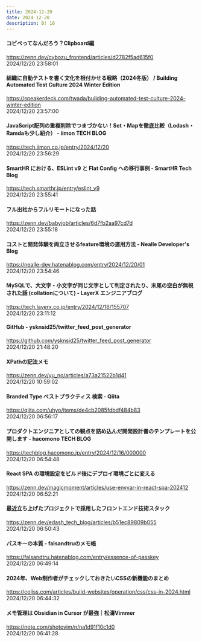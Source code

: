 ```yaml
---
title: 2024-12-20
date: 2024-12-20
description: B! 16
---
```


#### コピペってなんだろう？Clipboard編
https://zenn.dev/cybozu_frontend/articles/d2782f5ad615f0<br>
2024/12/20 23:58:01<br>


#### 組織に自動テストを書く文化を根付かせる戦略（2024冬版） / Building Automated Test Culture 2024 Winter Edition
https://speakerdeck.com/twada/building-automated-test-culture-2024-winter-edition<br>
2024/12/20 23:57:00<br>


#### JavaScript配列の重複削除でつまづかない！Set・Mapを徹底比較（Lodash・Ramdaも少し紹介） - iimon TECH BLOG
https://tech.iimon.co.jp/entry/2024/12/20<br>
2024/12/20 23:56:29<br>


#### SmartHR における、ESLint v9 と Flat Config への移行事例 - SmartHR Tech Blog
https://tech.smarthr.jp/entry/eslint_v9<br>
2024/12/20 23:55:41<br>


#### フル出社からフルリモートになった話
https://zenn.dev/babyjob/articles/6d7fb2aa97cd7d<br>
2024/12/20 23:55:18<br>


#### コストと開発体験を両立させるfeature環境の運用方法 - Nealle Developer's Blog
https://nealle-dev.hatenablog.com/entry/2024/12/20/01<br>
2024/12/20 23:54:46<br>


#### MySQLで、大文字・小文字が同じ文字として判定されたり、末尾の空白が無視された話 (collationについて) - LayerX エンジニアブログ
https://tech.layerx.co.jp/entry/2024/12/16/155707<br>
2024/12/20 23:11:12<br>


#### GitHub - ysknsid25/twitter_feed_post_generator
https://github.com/ysknsid25/twitter_feed_post_generator<br>
2024/12/20 21:48:20<br>


#### XPathの記法メモ
https://zenn.dev/yu_no/articles/a73a21522b1d41<br>
2024/12/20 10:59:02<br>


#### Branded Type ベストプラクティス 検索 - Qiita
https://qiita.com/uhyo/items/de4cb2085fdbdf484b83<br>
2024/12/20 06:56:17<br>


#### プロダクトエンジニアとしての観点を詰め込んだ開発設計書のテンプレートを公開します - hacomono TECH BLOG
https://techblog.hacomono.jp/entry/2024/12/16/000000<br>
2024/12/20 06:54:48<br>


#### React SPA の環境設定をビルド後にデプロイ環境ごとに変える
https://zenn.dev/magicmoment/articles/use-envvar-in-react-spa-202412<br>
2024/12/20 06:52:21<br>


#### 最近立ち上げたプロジェクトで採用したフロントエンド技術スタック
https://zenn.dev/edash_tech_blog/articles/b51ec89809b055<br>
2024/12/20 06:50:43<br>


#### パスキーの本質 - falsandtruのメモ帳
https://falsandtru.hatenablog.com/entry/essence-of-passkey<br>
2024/12/20 06:49:14<br>


#### 2024年、Web制作者がチェックしておきたいCSSの新機能のまとめ
https://coliss.com/articles/build-websites/operation/css/css-in-2024.html<br>
2024/12/20 06:44:32<br>


#### メモ管理は Obsidian in Cursor が最強｜松濤Vimmer
https://note.com/shotovim/n/na1d91f10c1d0<br>
2024/12/20 06:41:28<br>


